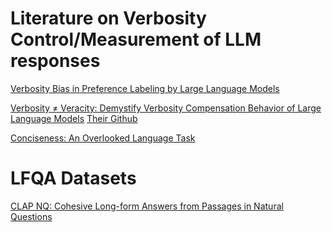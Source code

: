 # Literature on Verbosity Control/Measurement of LLM responses

[Verbosity Bias in Preference Labeling
by Large Language Models](https://arxiv.org/pdf/2310.10076)

[Verbosity ≠ Veracity: Demystify Verbosity Compensation Behavior of Large Language Models](https://web3.arxiv.org/pdf/2411.07858) [Their Github](https://github.com/psunlpgroup/VerbosityLLM/blob/main/analysis/calculate_VC.py#L137)

[Conciseness: An Overlooked Language Task](https://arxiv.org/pdf/2211.04126)

# LFQA Datasets

[CLAP NQ: Cohesive Long-form Answers from Passages in Natural Questions](https://github.com/primeqa/clapnq)